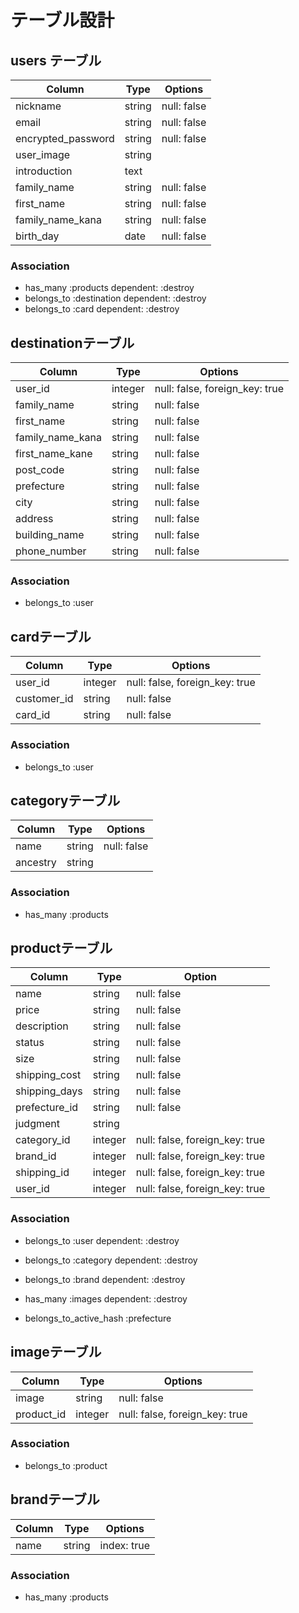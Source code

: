 # テーブル設計

## users テーブル

| Column             | Type   | Options     |
| ------------------ | ------ | ----------- |
| nickname           | string | null: false |
| email              | string | null: false |
| encrypted_password | string | null: false |
| user_image         | string |             |
| introduction       | text   |             |
| family_name        | string | null: false |
| first_name         | string | null: false |
| family_name_kana   | string | null: false |
| birth_day          | date   | null: false |

### Association

- has_many :products dependent: :destroy
- belongs_to :destination dependent: :destroy
- belongs_to :card dependent: :destroy


##  destinationテーブル

| Column           | Type    | Options                        |
| ---------------- | ------- | -------------------------------|
| user_id          | integer | null: false, foreign_key: true |
| family_name      | string  | null: false                    |
| first_name       | string  | null: false                    |
| family_name_kana | string  | null: false                    |
| first_name_kane  | string  | null: false                    |
| post_code        | string  | null: false                    |
| prefecture       | string  | null: false                    |
| city             | string  | null: false                    |
| address          | string  | null: false                    |
| building_name    | string  | null: false                    |
| phone_number     | string  | null: false                    |

### Association

- belongs_to :user


##  cardテーブル

| Column      | Type    | Options                        |
| ----------- | ------- | ------------------------------ |
| user_id     | integer | null: false, foreign_key: true |
| customer_id | string  | null: false                    |
| card_id     | string  | null: false                    |

### Association

- belongs_to :user


##  categoryテーブル

| Column   | Type   | Options     |
| ---------| ------ | ----------- |
| name     | string | null: false |
| ancestry | string |             |

### Association

- has_many :products


##  productテーブル

| Column           | Type    | Option                         |
| ---------------- | ------- | ------------------------------ |
| name             | string  | null: false                    |
| price            | string  | null: false                    |
| description      | string  | null: false                    |
| status           | string  | null: false                    |
| size             | string  | null: false                    |
| shipping_cost    | string  | null: false                    |
| shipping_days    | string  | null: false                    |
| prefecture_id    | string  | null: false                    |
| judgment         | string  |                                |
| category_id      | integer | null: false, foreign_key: true |
| brand_id         | integer | null: false, foreign_key: true |
| shipping_id      | integer | null: false, foreign_key: true |
| user_id          | integer | null: false, foreign_key: true |

### Association

- belongs_to :user dependent: :destroy
- belongs_to :category dependent: :destroy
- belongs_to :brand dependent: :destroy
- has_many :images dependent: :destroy

- belongs_to_active_hash :prefecture


##  imageテーブル

| Column     | Type    | Options                        |
| -----------| ------- | ------------------------------ |
| image      | string  | null: false                    |
| product_id | integer | null: false, foreign_key: true |

### Association

- belongs_to :product


##  brandテーブル

| Column     | Type    | Options                        |
| -----------| ------- | ------------------------------ |
| name       | string  | index: true                    |


### Association

- has_many :products